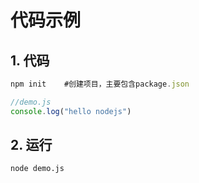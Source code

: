 # 代码示例

## 1. 代码

```js
npm init	#创建项目，主要包含package.json
```



```js
//demo.js
console.log("hello nodejs")
```

## 2. 运行

```sh
node demo.js
```

